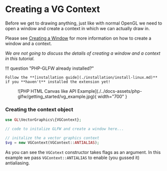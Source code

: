# Creating a VG Context

Before we get to drawing anything, just like with normal OpenGL we need to open a window and create a context in which we can actually draw in. 

Please see [Creating a Window](./window-creation.md) for more information on how to create a window and a context.

_We are not going to discuss the details of creating a window and a context in this tutorial._

!!! question "PHP-GLFW already installed?"

    Follow the **[installation guide](./installation/install-linux.md)** if you **haven't** installed the extension yet!


<figure markdown>
  ![PHP HTML Canvas like API Example](./../docs-assets/php-glfw/getting_started/vg_example.jpg){ width="700" }
</figure>

### Creating the context object

```php
use GL\VectorGraphics\{VGContext};

// code to initalize GLFW and create a window here...

// initalize the a vector graphics context
$vg = new VGContext(VGContext::ANTIALIAS);
```

As you can see the `VGCotext` constructor takes flags as an argument. In this example we pass `VGContext::ANTIALIAS` to enable (you gussed it) antialiasing.

